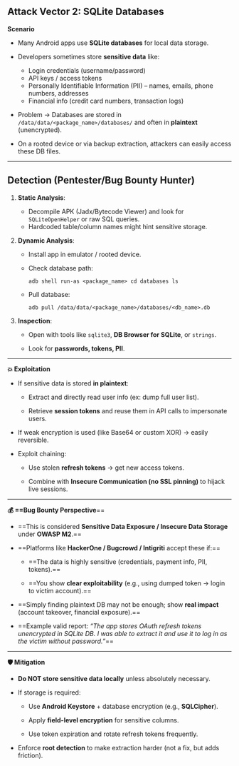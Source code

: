 ## Attack Vector 2: SQLite Databases

**Scenario**

- Many Android apps use **SQLite databases** for local data storage.
    
- Developers sometimes store **sensitive data** like:
    
    - Login credentials (username/password)
    - API keys / access tokens
    - Personally Identifiable Information (PII) – names, emails, phone numbers, addresses
    - Financial info (credit card numbers, transaction logs)
        
- Problem → Databases are stored in `/data/data/<package_name>/databases/` and often in **plaintext** (unencrypted).
    
- On a rooted device or via backup extraction, attackers can easily access these DB files.
---
## **Detection (Pentester/Bug Bounty Hunter)**

1. **Static Analysis**:
    
    - Decompile APK (Jadx/Bytecode Viewer) and look for `SQLiteOpenHelper` or raw SQL queries.
    - Hardcoded table/column names might hint sensitive storage.
        
2. **Dynamic Analysis**:
    
    - Install app in emulator / rooted device.
        
    - Check database path:
        
        `adb shell run-as <package_name> cd databases ls`
        
    - Pull database:
        
        `adb pull /data/data/<package_name>/databases/<db_name>.db`
        
3. **Inspection**:
    
    - Open with tools like `sqlite3`, **DB Browser for SQLite**, or `strings`.
        
    - Look for **passwords, tokens, PII**.
        

---

**💥 Exploitation**

- If sensitive data is stored **in plaintext**:
    
    - Extract and directly read user info (ex: dump full user list).
        
    - Retrieve **session tokens** and reuse them in API calls to impersonate users.
        
- If weak encryption is used (like Base64 or custom XOR) → easily reversible.
    
- Exploit chaining:
    
    - Use stolen **refresh tokens** → get new access tokens.
        
    - Combine with **Insecure Communication (no SSL pinning)** to hijack live sessions.
        

---

**💰 ==Bug Bounty Perspective**==

- ==This is considered **Sensitive Data Exposure / Insecure Data Storage** under **OWASP M2**.==
    
- ==Platforms like **HackerOne / Bugcrowd / Intigriti** accept these if:==
    
    - ==The data is highly sensitive (credentials, payment info, PII, tokens).==
        
    - ==You show **clear exploitability** (e.g., using dumped token → login to victim account).==
        
- ==Simply finding plaintext DB may not be enough; show **real impact** (account takeover, financial exposure).==
    
- ==Example valid report: _“The app stores OAuth refresh tokens unencrypted in SQLite DB. I was able to extract it and use it to log in as the victim without password.”_==
    

---

**🛡️ Mitigation**

- **Do NOT store sensitive data locally** unless absolutely necessary.
    
- If storage is required:
    
    - Use **Android Keystore** + database encryption (e.g., **SQLCipher**).
        
    - Apply **field-level encryption** for sensitive columns.
        
    - Use token expiration and rotate refresh tokens frequently.
        
- Enforce **root detection** to make extraction harder (not a fix, but adds friction).